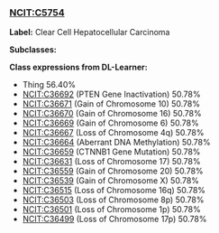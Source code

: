 
### [NCIT:C5754](http://purl.obolibrary.org/obo/NCIT_C5754)
**Label:** Clear Cell Hepatocellular Carcinoma

**Subclasses:** 

**Class expressions from DL-Learner:**

- Thing 56.40%
- [NCIT:C36692](http://purl.obolibrary.org/obo/NCIT_C36692) (PTEN Gene Inactivation) 50.78%
- [NCIT:C36671](http://purl.obolibrary.org/obo/NCIT_C36671) (Gain of Chromosome 10) 50.78%
- [NCIT:C36670](http://purl.obolibrary.org/obo/NCIT_C36670) (Gain of Chromosome 16) 50.78%
- [NCIT:C36669](http://purl.obolibrary.org/obo/NCIT_C36669) (Gain of Chromosome 6) 50.78%
- [NCIT:C36667](http://purl.obolibrary.org/obo/NCIT_C36667) (Loss of Chromosome 4q) 50.78%
- [NCIT:C36664](http://purl.obolibrary.org/obo/NCIT_C36664) (Aberrant DNA Methylation) 50.78%
- [NCIT:C36659](http://purl.obolibrary.org/obo/NCIT_C36659) (CTNNB1 Gene Mutation) 50.78%
- [NCIT:C36631](http://purl.obolibrary.org/obo/NCIT_C36631) (Loss of Chromosome 17) 50.78%
- [NCIT:C36559](http://purl.obolibrary.org/obo/NCIT_C36559) (Gain of Chromosome 20) 50.78%
- [NCIT:C36539](http://purl.obolibrary.org/obo/NCIT_C36539) (Gain of Chromosome X) 50.78%
- [NCIT:C36515](http://purl.obolibrary.org/obo/NCIT_C36515) (Loss of Chromosome 16q) 50.78%
- [NCIT:C36503](http://purl.obolibrary.org/obo/NCIT_C36503) (Loss of Chromosome 8p) 50.78%
- [NCIT:C36501](http://purl.obolibrary.org/obo/NCIT_C36501) (Loss of Chromosome 1p) 50.78%
- [NCIT:C36499](http://purl.obolibrary.org/obo/NCIT_C36499) (Loss of Chromosome 17p) 50.78%


